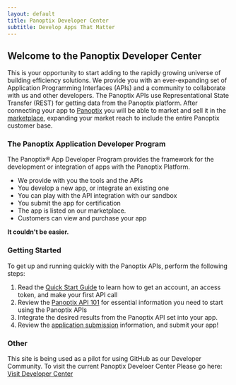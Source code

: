 ```yaml
--- 
layout: default 
title: Panoptix Developer Center 
subtitle: Develop Apps That Matter 
--- 
```


## Welcome to the Panoptix Developer Center
This is your opportunity to start adding to the rapidly growing universe of building efficiency solutions. We provide you with an ever-expanding set of Application Programming Interfaces (APIs) and a community to collaborate with us and other developers. The Panoptix APIs use Representational State Transfer (REST) for getting data from the Panoptix platform. After connecting your app to [Panoptix](https://www.panoptix.com) you will be able to market and sell it in the [marketplace](https://whatspossible.johnsoncontrols.com/community/panoptix/apps), expanding your market reach to include the entire Panoptix customer base.

### The Panoptix Application Developer Program
The Panoptix® App Developer Program provides the framework for the development or integration of apps with the Panoptix Platform.

* We provide with you the tools and the APIs
* You develop a new app, or integrate an existing one
* You can play with the API integration with our sandbox
* You submit the app for certification
* The app is listed on our marketplace. 
* Customers can view and purchase your app

**It couldn't be easier.**

### Getting Started
To get up and running quickly with the Panoptix APIs, perform the following steps:
 
1. Read the [Quick Start Guide](quickstartguide.html) to learn how to get an account, an access token, and make your first API call
2. Review the [Panoptix API 101](API101.html) for essential information you need to start using the Panoptix APIs
3. Integrate the desired results from the Panoptix API set into your app.
4. Review the [application submission](appsubmision.html) information, and submit your app!

### Other
This site is being used as a pilot for using GitHub as our Developer Community. To visit the current Panoptix Develoer Center Please go here: [Visit Developer Center](https://developer.panoptix.com)


